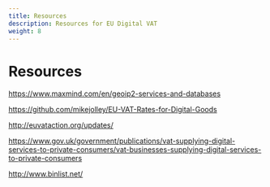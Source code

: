 ```yaml
---
title: Resources
description: Resources for EU Digital VAT 
weight: 8
---
```


Resources
============

https://www.maxmind.com/en/geoip2-services-and-databases

https://github.com/mikejolley/EU-VAT-Rates-for-Digital-Goods

http://euvataction.org/updates/

https://www.gov.uk/government/publications/vat-supplying-digital-services-to-private-consumers/vat-businesses-supplying-digital-services-to-private-consumers

http://www.binlist.net/

